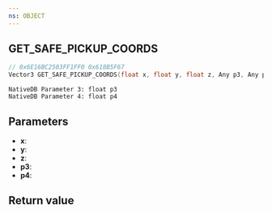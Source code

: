 ```yaml
---
ns: OBJECT
---
```

## GET_SAFE_PICKUP_COORDS

```c
// 0x6E16BC2503FF1FF0 0x618B5F67
Vector3 GET_SAFE_PICKUP_COORDS(float x, float y, float z, Any p3, Any p4);
```

```
NativeDB Parameter 3: float p3
NativeDB Parameter 4: float p4
```

## Parameters
* **x**: 
* **y**: 
* **z**: 
* **p3**: 
* **p4**: 

## Return value
